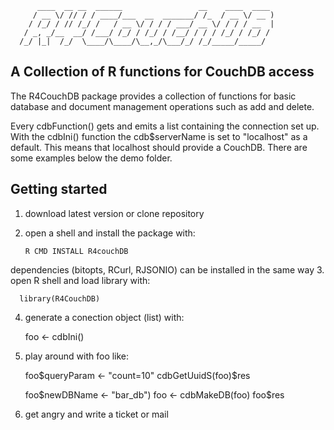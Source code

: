           ____  __ __  ______                 __    ____  ____ 
         / __ \/ // / / ____/___  __  _______/ /_  / __ \/ __ )
        / /_/ / // /_/ /   / __ \/ / / / ___/ __ \/ / / / __  |
       / _, _/__  __/ /___/ /_/ / /_/ / /__/ / / / /_/ / /_/ / 
      /_/ |_|  /_/  \____/\____/\__,_/\___/_/ /_/_____/_____/  
                                                               
      



## A Collection of R functions for CouchDB access

The R4CouchDB package provides a collection of functions for
basic database and document management operations such as add  and
delete. 

Every cdbFunction() gets and emits a list containing the
connection set up.
With the cdbIni() function the cdb$serverName is set to
"localhost" as a default. This means that localhost should
provide a CouchDB. There are some examples below the demo folder.

## Getting started

1. download latest version or clone repository
2. open a shell and install the package with:
      
       R CMD INSTALL R4couchDB
  
  dependencies (bitopts, RCurl, RJSONIO) can be 
  installed in the same way
3. open R shell and load library with:

      library(R4CouchDB)

4. generate a conection object (list) with:

      foo <- cdbIni()

5. play around with foo like:

      foo$queryParam <- "count=10"
      cdbGetUuidS(foo)$res

      foo$newDBName  <- "bar_db")
      foo            <- cdbMakeDB(foo)
      foo$res

6. get angry and write a ticket or mail
